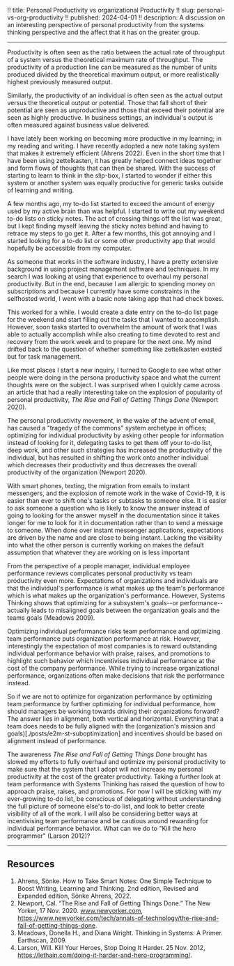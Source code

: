 !! title: Personal Productivity vs organizational Productivity
!! slug: personal-vs-org-productivity
!! published: 2024-04-01
!! description: A discussion on an interesting perspective of personal productivity from the systems thinking perspective and the affect that it has on the greater group.

---

Productivity is often seen as the ratio between the actual rate of throughput of a system versus the
theoretical maximum rate of throughput. The productivity of a production line can be measured as the
number of units produced divided by the theoretical maximum output, or more realistically highest
previously measured output.

Similarly, the productivity of an individual is often seen as the actual output versus the
theoretical output or potential. Those that fall short of their potential are seen as unproductive
and those that exceed their potential are seen as highly productive. In business settings, an
individual's output is often measured against business value delivered.

I have lately been working on becoming more productive in my learning; in my reading and writing. I
have recently adopted a new note taking system that makes it extremely efficient (Ahrens 2022). Even
in the short time that I have been using zettelkasten, it has greatly helped connect ideas together
and form flows of thoughts that can then be shared. With the success of starting to learn to think
in the slip-box, I started to wonder if either this system or another system was equally productive
for generic tasks outside of learning and writing.

A few months ago, my to-do list started to exceed the amount of energy used by my active brain than
was helpful. I started to write out my weekend to-do lists on sticky notes. The act of crossing
things off the list was great, but I kept finding myself leaving the sticky notes behind and having
to retrace my steps to go get it. After a few months, this got annoying and I started looking for a
to-do list or some other productivity app that would hopefully be accessible from my computer.

As someone that works in the software industry, I have a pretty extensive background in using
project management software and techniques. In my search I was looking at using that experience to
overhaul my personal productivity. But in the end, because I am allergic to spending money on
subscriptions and because I currently have some constraints in the selfhosted world, I went with a
basic note taking app that had check boxes.

This worked for a while. I would create a date entry on the to-do list page for the weekend and
start filling out the tasks that I wanted to accomplish. However, soon tasks started to overwhelm
the amount of work that I was able to actually accomplish while also creating to time devoted to
rest and recovery from the work week and to prepare for the next one. My mind drifted back to the
question of whether something like zettelkasten existed but for task management.

Like most places I start a new inquiry, I turned to Google to see what other people were doing in
the persona productivity space and what the current thoughts were on the subject. I was surprised
when I quickly came across an article that had a really interesting take on the explosion of
popularity of personal productivity, _The Rise and Fall of Getting Things Done_ (Newport 2020). 

The personal productivity movement, in the wake of the advent of email, has caused a "tragedy of the
commons" system archetype in offices; optimizing for individual productivity by asking other people
for information instead of looking for it, delegating tasks to get them off your to-do list, deep
work, and other such strategies has increased the productivity of the individual, but has resulted
in shifting the work onto another individual which decreases their productivity and thus decreases
the overall productivity of the organization (Newport 2020). 

With smart phones, texting, the migration from emails to instant messengers, and the explosion of
remote work in the wake of Covid-19, it is easier than ever to shift one's tasks or subtasks to
someone else. It is easier to ask someone a question who is likely to know the answer instead of
going to looking for the answer myself in the documentation since it takes longer for me to look for
it in documentation rather than to send a message to someone. When done over instant messenger
applications, expectations are driven by the name and are close to being instant. Lacking the
visibility into what the other person is currently working on makes the default assumption that
whatever they are working on is less important

From the perspective of a people manager, individual employee performance reviews complicates
personal productivity vs team productivity even more. Expectations of organizations and individuals
are that the individual's performance is what makes up the team's performance which is what makes up
the organization's performance. However, Systems Thinking shows that optimizing for a subsystem's
goals--or performance--actually leads to misaligned goals between the organization goals and the
teams goals (Meadows 2009). 

Optimizing individual performance risks team performance and optimizing team performance puts
organization performance at risk. However, interestingly the expectation of most companies is to reward
outstanding individual performance behavior with praise, raises, and promotions to highlight such
behavior which incentivises individual performance at the cost of the company performance. While
trying to increase organizational performance, organizations often make decisions that risk the
performance instead.

So if we are not to optimize for organization performance by optimizing team performance by further
optimizing for individual performance, how should managers be working towards driving their
organizations forward? The answer lies in alignment, both vertical and horizontal. Everything that a
team does needs to be fully aligned with the (organization's mission and
goals)[./posts/e2m-st-suboptimization] and incentives should be based on alignment instead of
performance.

The awareness _The Rise and Fall of Getting Things Done_ brought has slowed my efforts to fully
overhaul and optimize my personal productivity to make sure that the system that I adopt will not
increase my personal productivity at the cost of the greater productivity. Taking a further look
at team performance with Systems Thinking has raised the question of how to approach praise, raises,
and promotions. For now I will be sticking with my ever-growing to-do list, be conscious of
delegating without understanding the full picture of someone else's to-do list, and look to better
create visibility of all of the work. I will also be considering better ways at incentivising team
performance and be cautious around rewarding for individual performance behavior. What can we do to
"Kill the hero programmer" (Larson 2012)?

---

## Resources

1. Ahrens, Sönke. How to Take Smart Notes: One Simple Technique to Boost Writing, Learning and Thinking. 2nd edition, Revised and Expanded edition, Sönke Ahrens, 2022.
2. Newport, Cal. “The Rise and Fall of Getting Things Done.” The New Yorker, 17 Nov. 2020. www.newyorker.com, https://www.newyorker.com/tech/annals-of-technology/the-rise-and-fall-of-getting-things-done.
3. Meadows, Donella H., and Diana Wright. Thinking in Systems: A Primer. Earthscan, 2009.
4. Larson, Will. Kill Your Heroes, Stop Doing It Harder. 25 Nov. 2012, https://lethain.com/doing-it-harder-and-hero-programming/.
